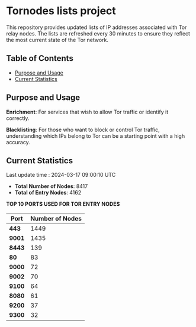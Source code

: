# Tornodes lists project

This repository provides updated lists of IP addresses associated with Tor relay nodes. The lists are refreshed every 30 minutes to ensure they reflect the most current state of the Tor network.

## Table of Contents

- [Purpose and Usage](#purpose-and-usage)
- [Current Statistics](#current-statistics)


## Purpose and Usage

**Enrichment**: For services that wish to allow Tor traffic or identify it correctly.

**Blacklisting**: For those who want to block or control Tor traffic, understanding which IPs belong to Tor can be a starting point with a high accuracy.

## Current Statistics

Last update time : 2024-03-17 09:00:10 UTC

- **Total Number of Nodes**: 8417
- **Total of Entry Nodes**: 4162

**TOP 10 PORTS USED FOR TOR ENTRY NODES**

| **Port** | **Number of Nodes** |
|------|-----------------|
| **443**   | 1449  |
| **9001**   | 1435  |
| **8443**   | 139  |
| **80**   | 83  |
| **9000**   | 72  |
| **9002**   | 70  |
| **9100**   | 64  |
| **8080**   | 61  |
| **9200**   | 37  |
| **9300**   | 32  |

